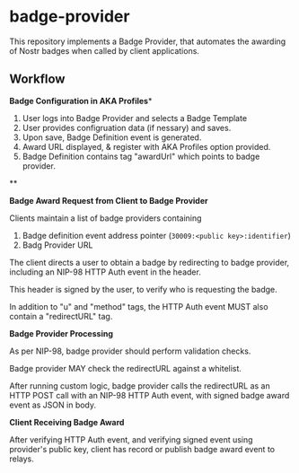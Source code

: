 # badge-provider
This repository implements a Badge Provider, that automates the awarding of Nostr badges when called by client applications.

## Workflow
**Badge Configuration in AKA Profiles***

1. User logs into Badge Provider and selects a Badge Template
2. User provides configruation data (if nessary) and saves.
3. Upon save, Badge Definition event is generated.
4. Award URL displayed, & register with AKA Profiles option provided.
6. Badge Definition contains tag "awardUrl" which points to badge provider.

**
   
**Badge Award Request from Client to Badge Provider**

Clients maintain a list of badge providers containing
  1. Badge definition event address pointer (`30009:<public key>:identifier`)
  2. Badg Provider URL

The client directs a user to obtain a badge by redirecting to badge provider, including an NIP-98 HTTP Auth event in the header.

This header is signed by the user, to verify who is requesting the badge.

In addition to "u" and "method" tags, the HTTP Auth event MUST also contain a "redirectURL" tag.

**Badge Provider Processing**

As per NIP-98, badge provider should perform validation checks.

Badge provider MAY check the redirectURL against a whitelist.

After running custom logic, badge provider calls the redirectURL as an HTTP POST call with an NIP-98 HTTP Auth event, with signed badge award event as JSON in body.

**Client Receiving Badge Award**

After verifying HTTP Auth event, and verifying signed event using provider's public key, client has record or publish badge award event to relays.



